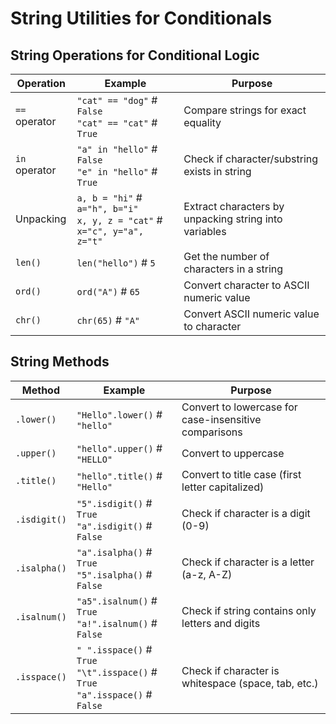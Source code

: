 # String Utilities for Conditionals

## String Operations for Conditional Logic

| Operation     | Example                                                                     | Purpose                                               |
|---------------|-----------------------------------------------------------------------------|-------------------------------------------------------|
| `==` operator | `"cat" == "dog"` # `False`<br>`"cat" == "cat"` # `True`                     | Compare strings for exact equality                    |
| `in` operator | `"a" in "hello"` # `False`<br>`"e" in "hello"` # `True`                     | Check if character/substring exists in string         |
| Unpacking     | `a, b = "hi"` # `a="h", b="i"`<br>`x, y, z = "cat"` # `x="c", y="a", z="t"` | Extract characters by unpacking string into variables |
| `len()`       | `len("hello")` # `5`                                                        | Get the number of characters in a string              |
| `ord()`       | `ord("A")` # `65`                                                           | Convert character to ASCII numeric value              |
| `chr()`       | `chr(65)` # `"A"`                                                           | Convert ASCII numeric value to character              |

## String Methods

| Method       | Example                                                                            | Purpose                                               |
|--------------|------------------------------------------------------------------------------------|-------------------------------------------------------|
| `.lower()`   | `"Hello".lower()` # `"hello"`                                                      | Convert to lowercase for case-insensitive comparisons |
| `.upper()`   | `"hello".upper()` # `"HELLO"`                                                      | Convert to uppercase                                  |
| `.title()`   | `"hello".title()` # `"Hello"`                                                      | Convert to title case (first letter capitalized)      |
| `.isdigit()` | `"5".isdigit()` # `True`<br>`"a".isdigit()` # `False`                              | Check if character is a digit (0-9)                   |
| `.isalpha()` | `"a".isalpha()` # `True`<br>`"5".isalpha()` # `False`                              | Check if character is a letter (a-z, A-Z)             |
| `.isalnum()` | `"a5".isalnum()` # `True`<br>`"a!".isalnum()` # `False`                            | Check if string contains only letters and digits      |
| `.isspace()` | `" ".isspace()` # `True`<br>`"\t".isspace()` # `True`<br>`"a".isspace()` # `False` | Check if character is whitespace (space, tab, etc.)   |
